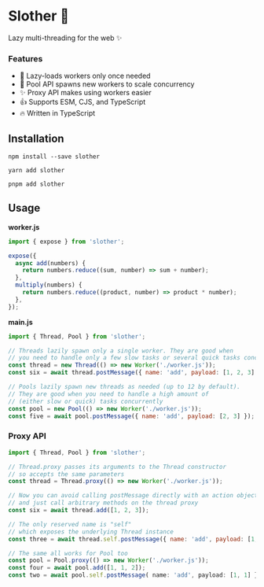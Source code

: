 # Slother 🦥
Lazy multi-threading for the web ✨


### Features
- 🦥 Lazy-loads workers only once needed
- 🧵 Pool API spawns new workers to scale concurrency
- ✨ Proxy API makes using workers easier
- 👍 Supports ESM, CJS, and TypeScript
- 🔥 Written in TypeScript

## Installation
```
npm install --save slother
```
```
yarn add slother
```
```
pnpm add slother
```

## Usage

**worker.js**

```js
import { expose } from 'slother';

expose({
  async add(numbers) {
    return numbers.reduce((sum, number) => sum + number);
  },
  multiply(numbers) {
    return numbers.reduce((product, number) => product * number);
  },
});
```

**main.js**

```js
import { Thread, Pool } from 'slother';

// Threads lazily spawn only a single worker. They are good when
// you need to handle only a few slow tasks or several quick tasks concurrently
const thread = new Thread(() => new Worker('./worker.js'));
const six = await thread.postMessage({ name: 'add', payload: [1, 2, 3] });

// Pools lazily spawn new threads as needed (up to 12 by default).
// They are good when you need to handle a high amount of
// (either slow or quick) tasks concurrently
const pool = new Pool(() => new Worker('./worker.js'));
const five = await pool.postMessage({ name: 'add', payload: [2, 3] });
```

### Proxy API
```js
import { Thread, Pool } from 'slother';

// Thread.proxy passes its arguments to the Thread constructor
// so accepts the same parameters
const thread = Thread.proxy(() => new Worker('./worker.js'));

// Now you can avoid calling postMessage directly with an action object
// and just call arbitrary methods on the thread proxy
const six = await thread.add([1, 2, 3]);

// The only reserved name is "self"
// which exposes the underlying Thread instance
const three = await thread.self.postMessage({ name: 'add', payload: [1, 2] });

// The same all works for Pool too
const pool = Pool.proxy(() => new Worker('./worker.js'));
const four = await pool.add([1, 1, 2]);
const two = await pool.self.postMessage( name: 'add', payload: [1, 1] });
```
